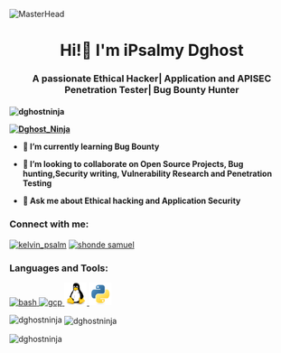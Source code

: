 ![MasterHead](https://giffiles.alphacoders.com/120/120237.gif)
<h1 align="center">Hi!👋 I'm iPsalmy Dghost</h1>
<h3 align="center">A passionate Ethical Hacker| Application and APISEC Penetration Tester| Bug Bounty Hunter</h3>
<h4 align="center> Welcome to my GitHub page! </h4>

<img align="right" alt="Coding" width="400" src="https://encrypted-tbn0.gstatic.com/images?q=tbn:ANd9GcQMw8u9XAejBmmCbaNBvfxpgOB4-0I44HhmdA&usqp=CAU">

<p align="left"> <img src="https://komarev.com/ghpvc/?username=dghostninja&label=Profile%20views&color=0e75b6&style=flat" alt="dghostninja" /> </p>

<p align="left"> <a href="https://x.com/Dghost_Ninja?" target="blank"><img src="https://img.shields.io/twitter/follow/Dghost_Ninja?logo=twitter&style=for-the-badge" alt="Dghost_Ninja" /></a> </p>

- 🌱 I’m currently learning Bug Bounty

- 👯 I’m looking to collaborate on Open Source Projects, Bug hunting,Security writing, Vulnerability Research and Penetration Testing 

- 💬 Ask me about Ethical hacking and Application Security 

<h3 align="left">Connect with me:</h3>
<p align="left">
<a href="https://x.com/Dghost_Ninja" target="blank"><img align="center" src="https://raw.githubusercontent.com/rahuldkjain/github-profile-readme-generator/master/src/images/icons/Social/twitter.svg" alt="kelvin_psalm" height="30" width="40" /></a>
<a href="https://linkedin.com/in/shonde samuel" target="blank"><img align="center" src="https://raw.githubusercontent.com/rahuldkjain/github-profile-readme-generator/master/src/images/icons/Social/linked-in-alt.svg" alt="shonde samuel" height="30" width="40" /></a>
</p>

<h3 align="left">Languages and Tools:</h3>
<p align="left"> <a href="https://www.gnu.org/software/bash/" target="_blank" rel="noreferrer"> <img src="https://www.vectorlogo.zone/logos/gnu_bash/gnu_bash-icon.svg" alt="bash" width="40" height="40"/> </a> <a href="https://cloud.google.com" target="_blank" rel="noreferrer"> <img src="https://www.vectorlogo.zone/logos/google_cloud/google_cloud-icon.svg" alt="gcp" width="40" height="40"/> </a> <a href="https://www.linux.org/" target="_blank" rel="noreferrer"> <img src="https://raw.githubusercontent.com/devicons/devicon/master/icons/linux/linux-original.svg" alt="linux" width="40" height="40"/> </a> <a href="https://www.python.org" target="_blank" rel="noreferrer"> <img src="https://raw.githubusercontent.com/devicons/devicon/master/icons/python/python-original.svg" alt="python" width="40" height="40"/> </a> </p>

<p><img align="left" src="https://github-readme-stats.vercel.app/api/top-langs?username=dghostninja&show_icons=true&locale=en&layout=compact" alt="dghostninja" /></p>

<p>&nbsp;<img align="center" src="https://github-readme-stats.vercel.app/api?username=dghostninja&show_icons=true&locale=en" alt="dghostninja" /></p>

<p><img align="center" src="https://github-readme-streak-stats.herokuapp.com/?user=dghostninja&" alt="dghostninja" /></p>
